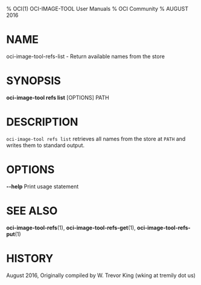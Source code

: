 % OCI(1) OCI-IMAGE-TOOL User Manuals
% OCI Community
% AUGUST 2016
# NAME
oci-image-tool-refs-list \- Return available names from the store

# SYNOPSIS
**oci-image-tool refs list** [OPTIONS] PATH

# DESCRIPTION
`oci-image-tool refs list` retrieves all names from the store at `PATH` and writes them to standard output.

# OPTIONS
**--help**
  Print usage statement

# SEE ALSO
**oci-image-tool-refs**(1), **oci-image-tool-refs-get**(1), **oci-image-tool-refs-put**(1)

# HISTORY
August 2016, Originally compiled by W. Trevor King (wking at tremily dot us)
